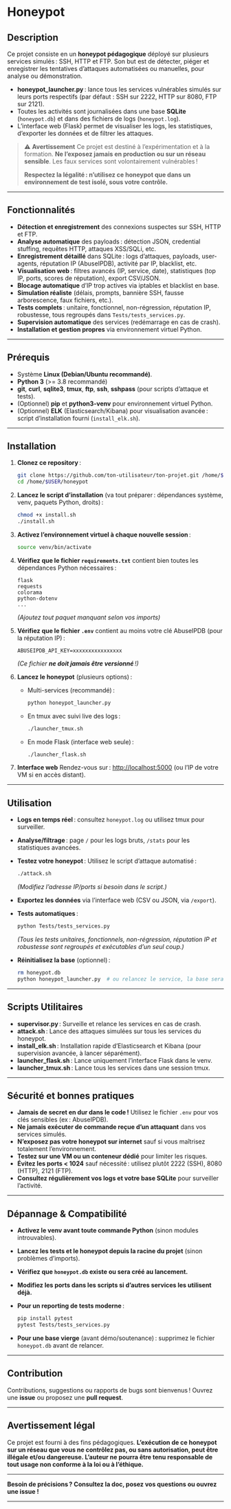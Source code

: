 # Honeypot

## Description

Ce projet consiste en un **honeypot pédagogique** déployé sur plusieurs services simulés : SSH, HTTP et FTP.
Son but est de détecter, piéger et enregistrer les tentatives d’attaques automatisées ou manuelles, pour analyse ou démonstration.

* **honeypot\_launcher.py** : lance tous les services vulnérables simulés sur leurs ports respectifs (par défaut : SSH sur 2222, HTTP sur 8080, FTP sur 2121).
* Toutes les activités sont journalisées dans une base **SQLite** (`honeypot.db`) et dans des fichiers de logs (`honeypot.log`).
* L’interface web (Flask) permet de visualiser les logs, les statistiques, d’exporter les données et de filtrer les attaques.

> ⚠️ **Avertissement**
> Ce projet est destiné à l’expérimentation et à la formation. **Ne l’exposez jamais en production ou sur un réseau sensible**. Les faux services sont volontairement vulnérables !
>
> **Respectez la légalité : n’utilisez ce honeypot que dans un environnement de test isolé, sous votre contrôle.**

---

## Fonctionnalités

* **Détection et enregistrement** des connexions suspectes sur SSH, HTTP et FTP.
* **Analyse automatique** des payloads : détection JSON, credential stuffing, requêtes HTTP, attaques XSS/SQLi, etc.
* **Enregistrement détaillé** dans SQLite : logs d’attaques, payloads, user-agents, réputation IP (AbuseIPDB), activité par IP, blacklist, etc.
* **Visualisation web** : filtres avancés (IP, service, date), statistiques (top IP, ports, scores de réputation), export CSV/JSON.
* **Blocage automatique** d’IP trop actives via iptables et blacklist en base.
* **Simulation réaliste** (délais, prompts, bannière SSH, fausse arborescence, faux fichiers, etc.).
* **Tests complets** : unitaire, fonctionnel, non-régression, réputation IP, robustesse, tous regroupés dans `Tests/tests_services.py`.
* **Supervision automatique** des services (redémarrage en cas de crash).
* **Installation et gestion propres** via environnement virtuel Python.

---

## Prérequis

* Système **Linux (Debian/Ubuntu recommandé)**.
* **Python 3** (>= 3.8 recommandé)
* **git**, **curl**, **sqlite3**, **tmux**, **ftp**, **ssh**, **sshpass** (pour scripts d’attaque et tests).
* (Optionnel) **pip** et **python3-venv** pour environnement virtuel Python.
* (Optionnel) **ELK** (Elasticsearch/Kibana) pour visualisation avancée : script d’installation fourni (`install_elk.sh`).

---

## Installation

1. **Clonez ce repository** :

   ```bash
   git clone https://github.com/ton-utilisateur/ton-projet.git /home/$USER/honeypot
   cd /home/$USER/honeypot
   ```

2. **Lancez le script d’installation** (va tout préparer : dépendances système, venv, paquets Python, droits) :

   ```bash
   chmod +x install.sh
   ./install.sh
   ```

3. **Activez l’environnement virtuel à chaque nouvelle session** :

   ```bash
   source venv/bin/activate
   ```

4. **Vérifiez que le fichier `requirements.txt`** contient bien toutes les dépendances Python nécessaires :

   ```
   flask
   requests
   colorama
   python-dotenv
   ...
   ```

   *(Ajoutez tout paquet manquant selon vos imports)*

5. **Vérifiez que le fichier `.env`** contient au moins votre clé AbuseIPDB (pour la réputation IP) :

   ```
   ABUSEIPDB_API_KEY=xxxxxxxxxxxxxxxx
   ```

   *(Ce fichier **ne doit jamais être versionné** !)*

6. **Lancez le honeypot** (plusieurs options) :

   * Multi-services (recommandé) :

     ```bash
     python honeypot_launcher.py
     ```
   * En tmux avec suivi live des logs :

     ```bash
     ./launcher_tmux.sh
     ```
   * En mode Flask (interface web seule) :

     ```bash
     ./launcher_flask.sh
     ```

7. **Interface web**
   Rendez-vous sur : [http://localhost:5000](http://localhost:5000) (ou l’IP de votre VM si en accès distant).

---

## Utilisation

* **Logs en temps réel** : consultez `honeypot.log` ou utilisez tmux pour surveiller.
* **Analyse/filtrage** : page `/` pour les logs bruts, `/stats` pour les statistiques avancées.
* **Testez votre honeypot** :
  Utilisez le script d’attaque automatisé :

  ```bash
  ./attack.sh
  ```

  *(Modifiez l’adresse IP/ports si besoin dans le script.)*
* **Exportez les données** via l’interface web (CSV ou JSON, via `/export`).
* **Tests automatiques** :

  ```bash
  python Tests/tests_services.py
  ```

  *(Tous les tests unitaires, fonctionnels, non-régression, réputation IP et robustesse sont regroupés et exécutables d’un seul coup.)*
* **Réinitialisez la base** (optionnel) :

  ```bash
  rm honeypot.db
  python honeypot_launcher.py  # ou relancez le service, la base sera recréée
  ```

---

## Scripts Utilitaires

* **supervisor.py** : Surveille et relance les services en cas de crash.
* **attack.sh** : Lance des attaques simulées sur tous les services du honeypot.
* **install\_elk.sh** : Installation rapide d’Elasticsearch et Kibana (pour supervision avancée, à lancer séparément).
* **launcher\_flask.sh** : Lance uniquement l’interface Flask dans le venv.
* **launcher\_tmux.sh** : Lance tous les services dans une session tmux.

---

## Sécurité et bonnes pratiques

* **Jamais de secret en dur dans le code !** Utilisez le fichier `.env` pour vos clés sensibles (ex : AbuseIPDB).
* **Ne jamais exécuter de commande reçue d’un attaquant** dans vos services simulés.
* **N’exposez pas votre honeypot sur internet** sauf si vous maîtrisez totalement l’environnement.
* **Testez sur une VM ou un conteneur dédié** pour limiter les risques.
* **Évitez les ports < 1024** sauf nécessité : utilisez plutôt 2222 (SSH), 8080 (HTTP), 2121 (FTP).
* **Consultez régulièrement vos logs et votre base SQLite** pour surveiller l’activité.

---

## Dépannage & Compatibilité

* **Activez le venv avant toute commande Python** (sinon modules introuvables).
* **Lancez les tests et le honeypot depuis la racine du projet** (sinon problèmes d’imports).
* **Vérifiez que `honeypot.db` existe ou sera créé au lancement.**
* **Modifiez les ports dans les scripts si d’autres services les utilisent déjà.**
* **Pour un reporting de tests moderne** :

  ```bash
  pip install pytest
  pytest Tests/tests_services.py
  ```
* **Pour une base vierge** (avant démo/soutenance) : supprimez le fichier `honeypot.db` avant de relancer.

---

## Contribution

Contributions, suggestions ou rapports de bugs sont bienvenus !
Ouvrez une **issue** ou proposez une **pull request**.

---

## Avertissement légal

Ce projet est fourni à des fins pédagogiques.
**L’exécution de ce honeypot sur un réseau que vous ne contrôlez pas, ou sans autorisation, peut être illégale et/ou dangereuse.
L’auteur ne pourra être tenu responsable de tout usage non conforme à la loi ou à l’éthique.**

---

**Besoin de précisions ? Consultez la doc, posez vos questions ou ouvrez une issue !**

---

